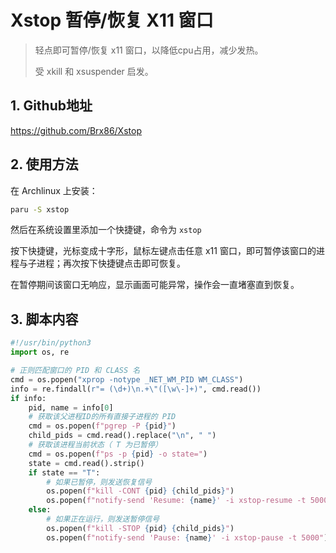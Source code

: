 # Xstop 暂停/恢复 X11 窗口

> 轻点即可暂停/恢复 x11 窗口，以降低cpu占用，减少发热。
> 
> 受 xkill 和 xsuspender 启发。

## 1. Github地址
https://github.com/Brx86/Xstop

## 2. 使用方法
在 Archlinux 上安装：
```bash
paru -S xstop
```
然后在系统设置里添加一个快捷键，命令为 `xstop`

按下快捷键，光标变成十字形，鼠标左键点击任意 x11 窗口，即可暂停该窗口的进程与子进程；再次按下快捷键点击即可恢复。

在暂停期间该窗口无响应，显示画面可能异常，操作会一直堵塞直到恢复。

## 3. 脚本内容
```python
#!/usr/bin/python3
import os, re

# 正则匹配窗口的 PID 和 CLASS 名
cmd = os.popen("xprop -notype _NET_WM_PID WM_CLASS")
info = re.findall(r"= (\d+)\n.+\"([\w\-]+)", cmd.read())
if info:
    pid, name = info[0]
    # 获取该父进程ID的所有直接子进程的 PID
    cmd = os.popen(f"pgrep -P {pid}")
    child_pids = cmd.read().replace("\n", " ")
    # 获取该进程当前状态（ T 为已暂停）
    cmd = os.popen(f"ps -p {pid} -o state=")
    state = cmd.read().strip()
    if state == "T":
        # 如果已暂停，则发送恢复信号
        os.popen(f"kill -CONT {pid} {child_pids}")
        os.popen(f"notify-send 'Resume: {name}' -i xstop-resume -t 5000")
    else:
        # 如果正在运行，则发送暂停信号
        os.popen(f"kill -STOP {pid} {child_pids}")
        os.popen(f"notify-send 'Pause: {name}' -i xstop-pause -t 5000")
```